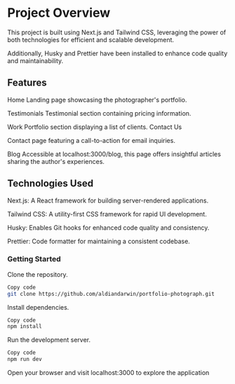 # Project Overview

This project is built using Next.js and Tailwind CSS, leveraging the power of both technologies for efficient and scalable development. 

Additionally, Husky and Prettier have been installed to enhance code quality and maintainability.

## Features

Home
Landing page showcasing the photographer's portfolio.

Testimonials
Testimonial section containing pricing information.

Work
Portfolio section displaying a list of clients.
Contact Us

Contact page featuring a call-to-action for email inquiries.

Blog
Accessible at localhost:3000/blog, this page offers insightful articles sharing the author's experiences.

## Technologies Used

Next.js: A React framework for building server-rendered applications.

Tailwind CSS: A utility-first CSS framework for rapid UI development.

Husky: Enables Git hooks for enhanced code quality and consistency.

Prettier: Code formatter for maintaining a consistent codebase.

### Getting Started

Clone the repository.

```bash
Copy code
git clone https://github.com/aldiandarwin/portfolio-photograph.git
```

Install dependencies.

```bash
Copy code
npm install
```

Run the development server.

```bash
Copy code
npm run dev
```

Open your browser and visit localhost:3000 to explore the application
